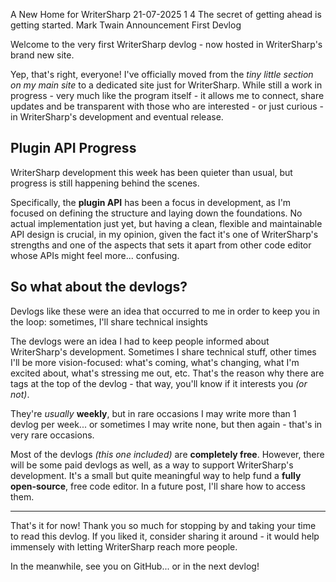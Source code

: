 A New Home for WriterSharp
21-07-2025
1
4
The secret of getting ahead is getting started.
Mark Twain
Announcement
First Devlog

Welcome to the very first WriterSharp devlog - now hosted in WriterSharp's brand new site.

Yep, that's right, everyone! I've officially moved from the _tiny little section on my main site_ to a dedicated site just for WriterSharp. While still a work in progress - very much like the program itself - it allows me to connect, share updates and be transparent with those who are interested - or just curious - in WriterSharp's development and eventual release.

## Plugin API Progress
WriterSharp development this week has been quieter than usual, but progress is still happening behind the scenes.

Specifically, the **plugin API** has been a focus in development, as I'm focused on defining the structure and laying down the foundations. No actual implementation just yet, but having a clean, flexible and maintainable API design is crucial, in my opinion, given the fact it's one of WriterSharp's strengths and one of the aspects that sets it apart from other code editor whose APIs might feel more... confusing.

## So what about the devlogs?
Devlogs like these were an idea that occurred to me in order to keep you in the loop: sometimes, I'll share technical insights

The devlogs were an idea I had to keep people informed about WriterSharp's development. Sometimes I share technical stuff, other times I'll be more vision-focused: what's coming, what's changing, what I'm excited about, what's stressing me out, etc. That's the reason why there are tags at the top of the devlog - that way, you'll know if it interests you _(or not)_.

They're _usually_ **weekly**, but in rare occasions I may write more than 1 devlog per week... or sometimes I may write none, but then again - that's in very rare occasions.

Most of the devlogs _(this one included)_ are **completely free**. However, there will be some paid devlogs as well, as a way to support WriterSharp's development. It's a small but quite meaningful way to help fund a **fully open-source**, free code editor. In a future post, I'll share how to access them.

---

That's it for now! Thank you so much for stopping by and taking your time to read this devlog. If you liked it, consider sharing it around - it would help immensely with letting WriterSharp reach more people.

In the meanwhile, see you on GitHub... or in the next devlog!

